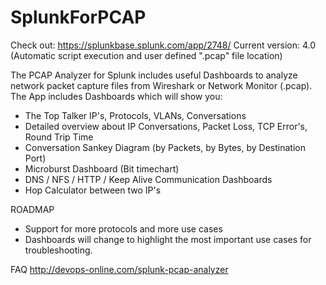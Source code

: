 # SplunkForPCAP
Check out: https://splunkbase.splunk.com/app/2748/
Current version: 4.0 (Automatic script execution and user defined ".pcap" file location)

The PCAP Analyzer for Splunk includes useful Dashboards to analyze network packet capture files from Wireshark or Network Monitor (.pcap).  The App includes Dashboards which will show you: 
- The Top Talker IP's, Protocols, VLANs, Conversations 
- Detailed overview about IP Conversations, Packet Loss, TCP Error's, Round Trip Time 
- Conversation Sankey Diagram (by Packets, by Bytes, by Destination Port)  
- Microburst Dashboard (Bit timechart) 
- DNS / NFS / HTTP / Keep Alive Communication Dashboards 
- Hop Calculator between two IP's  

ROADMAP 
- Support for more protocols and more use cases 
- Dashboards will change to highlight the most important use cases for troubleshooting.  

FAQ 
http://devops-online.com/splunk-pcap-analyzer

